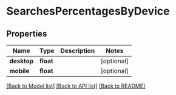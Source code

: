 # SearchesPercentagesByDevice

## Properties
Name | Type | Description | Notes
------------ | ------------- | ------------- | -------------
**desktop** | **float** |  | [optional] 
**mobile** | **float** |  | [optional] 

[[Back to Model list]](../README.md#documentation-for-models) [[Back to API list]](../README.md#documentation-for-api-endpoints) [[Back to README]](../README.md)

